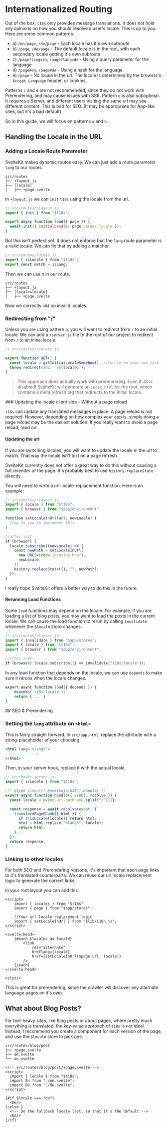 # Internationalized Routing

Out of the box, `t18s` only provides message translations. It does not hold any opinions on how you should resolve a user's locale. This is up to you. Here are some common patterns:

- a) `/en/page`, `/de/page` - Each locale has it's own subroute
- b) `/page`, `/de/page` - The default locale is in the root, with each secondary locale getting it's own subroute.
- c) `/page?lang=en`, `/page?lang=de` - Using a query parameter for the language
- d) `/page#en`, `/page#de` - Using a hash for the language.
- e) `/page` - No locale in the url. The locale is determined by the browser's `Accept-Language` header, or cookies.

Patterns `c` and `d` are not recommended, since they do not work with Prerendering, and may cause issues with SSR.
Pattern `e` is also suboptimal. It requires a Server, and different users visiting the same url may see different content. This is bad for SEO. (It may be appropriate for App-like sites, but it's a bad default)

So in this guide, we will focus on patterns `a` and `b`.

## Handling the Locale in the URL

### Adding a Locale Route Parameter

SvelteKit makes dynamic routes easy. We can just add a route parameter `lang` to our routes.

```
src/routes
├── +layout.js
├── [locale]
│   ├── +page.svelte
```

In `+layout.js` we can `init` `t18s` using the locale from the url.

```js
// src/routes/+layout.js
import { init } from "$t18s";

export async function load({ page }) {
  await init({ initialLocale: page.params.locale });
}
```

But this isn't perfect yet. It does not enforce that the `lang` route parameter is a valid locale. We can fix that by adding a matcher.

```js
// src/params/locale.js
import { isLocale } from "$t18s";
export const match = isLang;
```

Then we can use it in our route.

```
src/routes
├── +layout.js
├── [locale=locale]
│   ├── +page.svelte
```

Now we correctly `404` on invalid locales.

### Redirecting from "/"

Unless you are using pattern `b`, you will want to redirect from `/` to an initial locale.
We can add a `+server.js` file to the root of our project to redirect from `/` to an initial locale.

```js
// src/routes/+server.js

export function GET() {
  const locale = getInitialLocaleSomehow(); //You're on your own here
  throw redirect(302, `/${locale}`);
}
```

> This approach does actually work with prerendering. Even if JS is disabled!
> SvelteKit will generate an `index.html` for the root, which contains a meta refresh tag that redirects to the initial locale.

### Updating the locale client side - Without a page reload

`t18s` can update any translated messages in place. A page reload is not required.
However, depending on how complex your app is, simply doing a page reload may be the easiest solution. If you really want to avoid a page reload, read on.

#### Updating the url

If you are switching locales, you will want to update the locale in the url to match. That way the locale isn't lost on a page refresh.

SvelteKit currently does not offer a great way to do this without causing a full rerender of the page. It's probably best to use `history.replaceState` directly.

You will need to write a url-locale-replacement function. Here is an example:

```js
// src/routes/+layout.js
import { locale } from "$t18s";
import { browser } from "$app/environment";

function setLocaleInUrl(url, newLocale) {
  //up to you to implement this
}

//after init
if (browser) {
  locale.subscribe((newLocale) => {
    const newPath = setLocaleInUrl(
      new URL(window.location.href),
      newLocale,
    );
    history.replaceState({}, "", newPath);
  });
}
```

I really hope SvelteKit offers a better way to do this in the future.

#### Rerunning Load Functions

Some `load` functions may depend on the locale. For example, if you are loading a list of blog posts, you may want to load the posts in the current locale. We can cause the load function to rerun by calling `invalidate` whenever the `$locale` store changes.

```ts
// src/routes/+layout.js
import { invalidate } from "$app/stores";
import { locale } from "$t18s";
import { browser } from "$app/environment";

//after init
if (browser) locale.subscribe(() => invalidate("t18s:locale"));
```

In any load function that depends on the locale, we can use `depends` to make sure it reruns when the locale changes.

```ts
export async function load({ depends }) {
    depends('t18s:locale');
    return { ... }
}
```

## SEO & Prerendering

### Setting the `lang` attribute on `<html>`

This is fairly straight forward. In `src/app.html`, replace the attribute with a string-placeholder of your choosing.

```html
<html lang="%lang%">
  <!-- ... --->
</html>
```

Then, in your server hook, replace it with the actual locale.

```js
// src/hooks.server.js
import { isLocale } from "$t18s";

/** @type {import('@sveltejs/kit').Handle} */
export async function handle({ event, resolve }) {
  const locale = event.url.pathname.split("/")[1];

  const response = await resolve(event, {
    transformPageChunk({ html }) {
      if (!isLocale(locale)) return html;
      html = html.replace("%lang%", locale);
      return html;
    },
  });
  return response;
}
```

### Linking to other locales

For both SEO and Prerendering reasons, it's important that each page links to it's translated counterparts.
We can reuse our url locale replacement logic to generate the correct links.

In your root layout you can add this:

```svelte
<script>
    import { locales } from "$t18s"
    import { page } from "$app/stores";

    //Your url locale replacement logic
    import { setLocaleInUrl } from "$lib/i18n.js";
</script>

<svelte:head>
    {#each $locales as locale}
        <link
            rel="alternate"
            hreflang={locale}
            href={setLocaleInUrl($page.url, locale)}
        />
    {/each}
</svelte:head>

<slot/>
```

This is great for prerendering, since the crawler will discover any alternate language pages on it's own.

## What about Blog Posts?

For text-heavy sites, like Blog posts or about pages, where pretty much everything is translated, the key-value approach of `t18s` is not ideal. Instead, I recommend you create a component for each version of the page, and use the `$locale` store to pick one.

```
src/routes/blog/post
├── +page.svelte
├── de.svelte
└── en.svelte
```

```svelte
<!-- src/routes/blog/post/+page.svelte -->
<script>
  import { locale } from "$t18s";
  import En from "./en.svelte";
  import De from "./de.svelte";
</script>

{#if $locale === "de"}
  <De/>
{:else }
  <!-- Do the fallback locale last, so that it's the default -->
  <En/>
{/if}
```
